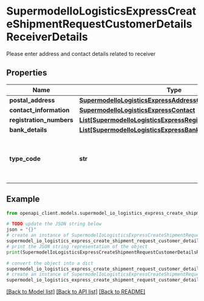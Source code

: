 # SupermodelIoLogisticsExpressCreateShipmentRequestCustomerDetailsReceiverDetails

Please enter address and contact details related to receiver

## Properties

Name | Type | Description | Notes
------------ | ------------- | ------------- | -------------
**postal_address** | [**SupermodelIoLogisticsExpressAddressCreateShipmentRequest**](SupermodelIoLogisticsExpressAddressCreateShipmentRequest.md) |  | 
**contact_information** | [**SupermodelIoLogisticsExpressContact**](SupermodelIoLogisticsExpressContact.md) |  | 
**registration_numbers** | [**List[SupermodelIoLogisticsExpressRegistrationNumbers]**](SupermodelIoLogisticsExpressRegistrationNumbers.md) |  | [optional] 
**bank_details** | [**List[SupermodelIoLogisticsExpressBankDetailsInner]**](SupermodelIoLogisticsExpressBankDetailsInner.md) |  | [optional] 
**type_code** | **str** | Please enter the business party type of the receiver | [optional] 

## Example

```python
from openapi_client.models.supermodel_io_logistics_express_create_shipment_request_customer_details_receiver_details import SupermodelIoLogisticsExpressCreateShipmentRequestCustomerDetailsReceiverDetails

# TODO update the JSON string below
json = "{}"
# create an instance of SupermodelIoLogisticsExpressCreateShipmentRequestCustomerDetailsReceiverDetails from a JSON string
supermodel_io_logistics_express_create_shipment_request_customer_details_receiver_details_instance = SupermodelIoLogisticsExpressCreateShipmentRequestCustomerDetailsReceiverDetails.from_json(json)
# print the JSON string representation of the object
print(SupermodelIoLogisticsExpressCreateShipmentRequestCustomerDetailsReceiverDetails.to_json())

# convert the object into a dict
supermodel_io_logistics_express_create_shipment_request_customer_details_receiver_details_dict = supermodel_io_logistics_express_create_shipment_request_customer_details_receiver_details_instance.to_dict()
# create an instance of SupermodelIoLogisticsExpressCreateShipmentRequestCustomerDetailsReceiverDetails from a dict
supermodel_io_logistics_express_create_shipment_request_customer_details_receiver_details_from_dict = SupermodelIoLogisticsExpressCreateShipmentRequestCustomerDetailsReceiverDetails.from_dict(supermodel_io_logistics_express_create_shipment_request_customer_details_receiver_details_dict)
```
[[Back to Model list]](../README.md#documentation-for-models) [[Back to API list]](../README.md#documentation-for-api-endpoints) [[Back to README]](../README.md)


